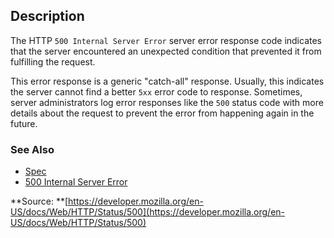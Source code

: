 ## Description

The HTTP `500 Internal Server Error` server error response code indicates that the server encountered an unexpected condition that prevented it from fulfilling the request.

This error response is a generic "catch-all" response. Usually, this indicates the server cannot find a better `5xx` error code to response. Sometimes, server administrators log error responses like the `500` status code with more details about the request to prevent the error from happening again in the future.

### See Also

- [Spec](https://www.rfc-editor.org/rfc/rfc9110#status.500)
- [500 Internal Server Error](https://http.cat/status/500)

**Source: **[https://developer.mozilla.org/en-US/docs/Web/HTTP/Status/500](https://developer.mozilla.org/en-US/docs/Web/HTTP/Status/500)
